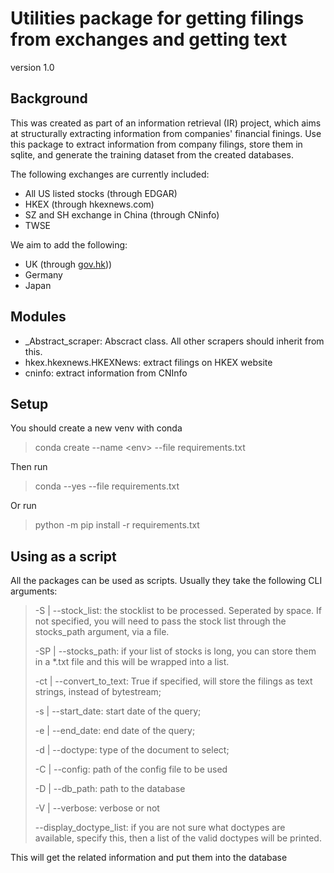 # Utilities package for getting filings from exchanges and getting text

version 1.0

## Background

This was created as part of an information retrieval (IR) project, which aims at structurally extracting information from companies\' financial finings. Use this package to extract information from company filings, store them in sqlite, and generate the training dataset from the created databases.

The following exchanges are currently included:

- All US listed stocks (through EDGAR)
- HKEX (through hkexnews.com)
- SZ and SH exchange in China (through CNinfo)
- TWSE

We aim to add the following:

- UK (through [gov.hk](find-and-update.company-information.service.gov.u)))
- Germany
- Japan

## Modules

- _Abstract_scraper: Abscract class. All other scrapers should inherit from this.
- hkex.hkexnews.HKEXNews: extract filings on HKEX website
- cninfo: extract information from CNInfo

## Setup

You should create a new venv with conda

>  conda create --name <env\> --file requirements.txt

Then run

> conda --yes --file requirements.txt

Or run 

>  python -m pip install -r requirements.txt


## Using as a script

All the packages can be used as scripts. Usually they take the following CLI arguments:

>  -S | --stock_list: the stocklist to be processed. Seperated by space. If not specified, you will need to pass the stock list through the stocks_path argument, via a file.
>
> -SP | --stocks_path: if your list of stocks is long, you can store them in a *.txt file and this will be wrapped into a list.
>
> -ct | --convert_to_text: True if specified, will store the filings as text strings, instead of bytestream;
>
> -s | --start_date: start date of the query;
>
> -e | --end_date: end date of the query;
>
> -d | --doctype: type of the document to select;
>
> -C | --config: path of the config file to be used
>
> -D | --db_path: path to the database
>
> -V | --verbose: verbose or not
>
> --display_doctype_list: if you are not sure what doctypes are available, specify this, then a list of the valid doctypes will be printed.

This will get the related information and put them into the database
